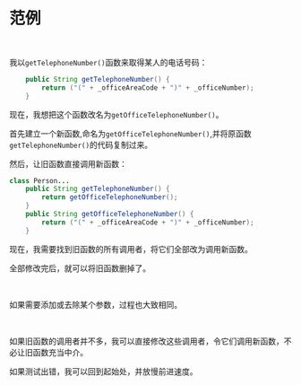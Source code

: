 # 范例

<br>

我以`getTelephoneNumber()`函数来取得某人的电话号码： 

```java
    public String getTelephoneNumber() {
        return ("(" + _officeAreaCode + ")" + _officeNumber);
    }
```

现在，我想把这个函数改名为`getOfficeTelephoneNumber()`。

首先建立一个新函数,命名为`getOfficeTelephoneNumber()`,并将原函数`getTelephoneNumber()`的代码复制过来。

然后，让旧函数直接调用新函数：

```java
class Person...
    public String getTelephoneNumber() {
        return getOfficeTelephoneNumber();
    }
    public String getOfficeTelephoneNumber() {
        return ("(" + _officeAreaCode + ")" + _officeNumber);
    }
```

现在，我需要找到旧函数的所有调用者，将它们全部改为调用新函数。

全部修改完后，就可以将旧函数删掉了。

<br>

如果需要添加或去除某个参数，过程也大致相同。

<br>

如果旧函数的调用者并不多，我可以直接修改这些调用者，令它们调用新函数，不必让旧函数充当中介。

如果测试出错，我可以回到起始处，并放慢前进速度。

<br>

